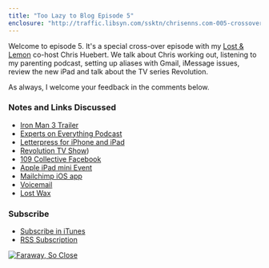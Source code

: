 ```yaml
---
title: "Too Lazy to Blog Episode 5"
enclosure: "http://traffic.libsyn.com/ssktn/chrisenns.com-005-crossover-super-special.mp3\r\n31529279\r\naudio/mpeg\r\na:1:{s:8:\"duration\";s:8:\"00:43:38\";}"
---
```

<p>Welcome to episode 5. It's a special cross-over episode with my <a href="http://www.ssktn.com/shows/lostandlemon/">Lost &amp; Lemon</a> co-host Chris Huebert. We talk about Chris working out, listening to my parenting podcast, setting up aliases with Gmail, iMessage issues, review the new iPad and talk about the TV series Revolution.</p>
<p>As always, I welcome your feedback in the comments below.</p>
<h3>Notes and Links Discussed</h3>
<ul>
<li><a href="http://www.youtube.com/watch?v=5EjG-1U3wqA">Iron Man 3 Trailer</a></li>
<li><a href="http://expertsoneverything.ca/005-the-catch-up-episode/">Experts on Everything Podcast</a></li>
<li><a href="https://chrisenns.com/2012/10/letterpress-by-atebits/">Letterpress for iPhone and iPad</a></li>
<li><a href="http://en.wikipedia.org/wiki/Revolution_(TV_series">Revolution TV Show</a>)</li>
<li><a href="https://www.facebook.com/pages/109-Collective/219344061418697">109 Collective Facebook</a></li>
<li><a href="https://chrisenns.com/2012/10/apple-ipad-mini-event/">Apple iPad mini Event</a></li>
<li><a href="http://mailchimp.com/features/mailchimp-mobile/">Mailchimp iOS app</a></li>
<li><a href="http://www.ssktn.com/voicemail">Voicemail</a></li>
<li><a href="http://lostwaxoz.com">Lost Wax</a></li>
</ul>
<h3 id="subscribe">Subscribe</h3>
<ul>
<li><a href="http://phobos.apple.com/WebObjects/MZStore.woa/wa/viewPodcast?id=563304315">Subscribe in iTunes</a></li>
<li><a href="https://chrisenns.com/feed/podcast/">RSS Subscription</a></li>
</ul>
<p><a href="http://target.georiot.com/Proxy.ashx?grid=9646&id=6PFrOqNV4B8&offerid=162397&type=3&subid=0&tmpid=3664&RD_PARM1=https%253A%252F%252Fitunes.apple.com%252Fca%252Fpodcast%252Ffaraway-so-close%252Fid563304315%253Fmt%253D2%2526uo%253D4%2526partnerId%253D30" target="itunes_store"><img src="http://r.mzstatic.com/images/web/linkmaker/badge_itunes-lrg.gif" alt="Faraway, So Close" style="border: 0;"/></a></p>
